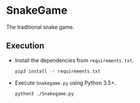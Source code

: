# SnakeGame
The traditional snake game.

## Execution
- Install the dependencies from `requirements.txt`.
  ``` bash
  pip3 install -r requirements.txt
  ```
- Execute `Snakegame.py` using Python 3.5+.
  ``` bash
  python3 ./Snakegame.py
  ```